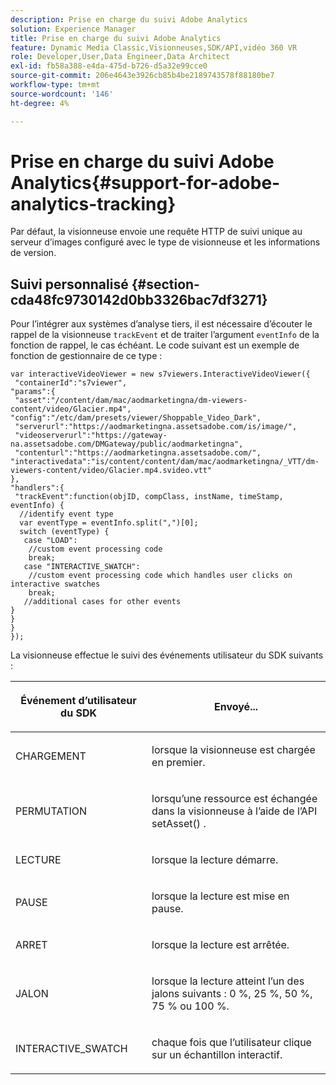 ```yaml
---
description: Prise en charge du suivi Adobe Analytics
solution: Experience Manager
title: Prise en charge du suivi Adobe Analytics
feature: Dynamic Media Classic,Visionneuses,SDK/API,vidéo 360 VR
role: Developer,User,Data Engineer,Data Architect
exl-id: fb58a388-e4da-475d-b726-d5a32e99cce0
source-git-commit: 206e4643e3926cb85b4be2189743578f88180be7
workflow-type: tm+mt
source-wordcount: '146'
ht-degree: 4%

---
```


# Prise en charge du suivi Adobe Analytics{#support-for-adobe-analytics-tracking}

Par défaut, la visionneuse envoie une requête HTTP de suivi unique au serveur d’images configuré avec le type de visionneuse et les informations de version.

## Suivi personnalisé {#section-cda48fc9730142d0bb3326bac7df3271}

Pour l’intégrer aux systèmes d’analyse tiers, il est nécessaire d’écouter le rappel de la visionneuse `trackEvent` et de traiter l’argument `eventInfo` de la fonction de rappel, le cas échéant. Le code suivant est un exemple de fonction de gestionnaire de ce type :

```
var interactiveVideoViewer = new s7viewers.InteractiveVideoViewer({ 
 "containerId":"s7viewer", 
"params":{ 
 "asset":"/content/dam/mac/aodmarketingna/dm-viewers-content/video/Glacier.mp4", 
"config":"/etc/dam/presets/viewer/Shoppable_Video_Dark", 
 "serverurl":"https://aodmarketingna.assetsadobe.com/is/image/", 
 "videoserverurl":"https://gateway-na.assetsadobe.com/DMGateway/public/aodmarketingna", 
 "contenturl":"https://aodmarketingna.assetsadobe.com/", 
"interactivedata":"is/content/content/dam/mac/aodmarketingna/_VTT/dm-viewers-content/video/Glacier.mp4.svideo.vtt" 
}, 
"handlers":{ 
 "trackEvent":function(objID, compClass, instName, timeStamp, eventInfo) { 
  //identify event type 
  var eventType = eventInfo.split(",")[0]; 
  switch (eventType) { 
   case "LOAD": 
    //custom event processing code 
    break; 
   case "INTERACTIVE_SWATCH": 
    //custom event processing code which handles user clicks on interactive swatches 
    break; 
   //additional cases for other events 
} 
} 
} 
});
```

La visionneuse effectue le suivi des événements utilisateur du SDK suivants :

<table id="table_5D090E6614974D968E1A93B5727D859C"> 
 <thead> 
  <tr> 
   <th colname="col1" class="entry"> <p>Événement d’utilisateur du SDK </p> </th> 
   <th colname="col2" class="entry"> <p>Envoyé... </p> </th> 
  </tr> 
 </thead>
 <tbody> 
  <tr> 
   <td colname="col1"> <p> <span class="codeph"> CHARGEMENT </span> </p> </td> 
   <td colname="col2"> <p>lorsque la visionneuse est chargée en premier. </p> </td> 
  </tr> 
  <tr> 
   <td colname="col1"> <p> <span class="codeph"> PERMUTATION </span> </p> </td> 
   <td colname="col2"> <p>lorsqu’une ressource est échangée dans la visionneuse à l’aide de l’API <span class="codeph"> setAsset() </span>. </p> </td> 
  </tr> 
  <tr> 
   <td colname="col1"> <p> <span class="codeph"> LECTURE </span> </p> </td> 
   <td colname="col2"> <p>lorsque la lecture démarre. </p> </td> 
  </tr> 
  <tr> 
   <td colname="col1"> <p> <span class="codeph"> PAUSE </span> </p> </td> 
   <td colname="col2"> <p>lorsque la lecture est mise en pause. </p> </td> 
  </tr> 
  <tr> 
   <td colname="col1"> <p> <span class="codeph"> ARRET </span> </p> </td> 
   <td colname="col2"> <p>lorsque la lecture est arrêtée. </p> </td> 
  </tr> 
  <tr> 
   <td colname="col1"> <p> <span class="codeph"> JALON </span> </p> </td> 
   <td colname="col2"> <p>lorsque la lecture atteint l’un des jalons suivants : 0 %, 25 %, 50 %, 75 % ou 100 %. </p> </td> 
  </tr> 
  <tr> 
   <td colname="col1"> <p> <span class="codeph"> INTERACTIVE_SWATCH  </span> </p> </td> 
   <td colname="col2"> <p>chaque fois que l’utilisateur clique sur un échantillon interactif. </p> </td> 
  </tr> 
 </tbody> 
</table>
